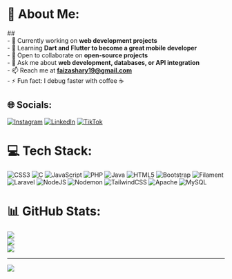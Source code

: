 # 💫 About Me:

##<br>- 🔭 Currently working on **web development projects** <br>- 🌱 Learning **Dart and Flutter to become a great mobile developer** <br>- 👯 Open to collaborate on **open-source projects** <br>- 💬 Ask me about **web development, databases, or API integration** <br>- 📫 Reach me at **faizashary19@gmail.com** <br>- ⚡ Fun fact: I debug faster with coffee ☕ <br>

## 🌐 Socials:

[![Instagram](https://img.shields.io/badge/Instagram-%23E4405F.svg?logo=Instagram&logoColor=white)](https://instagram.com/izashry) [![LinkedIn](https://img.shields.io/badge/LinkedIn-%230077B5.svg?logo=linkedin&logoColor=white)](https://linkedin.com/in/faizashary) [![TikTok](https://img.shields.io/badge/TikTok-%23000000.svg?logo=TikTok&logoColor=white)](https://tiktok.com/@ikhsanashary461)

# 💻 Tech Stack:

![CSS3](https://img.shields.io/badge/css3-%231572B6.svg?style=for-the-badge&logo=css3&logoColor=white) ![C](https://img.shields.io/badge/c-%2300599C.svg?style=for-the-badge&logo=c&logoColor=white) ![JavaScript](https://img.shields.io/badge/javascript-%23323330.svg?style=for-the-badge&logo=javascript&logoColor=%23F7DF1E) ![PHP](https://img.shields.io/badge/php-%23777BB4.svg?style=for-the-badge&logo=php&logoColor=white) ![Java](https://img.shields.io/badge/java-%23ED8B00.svg?style=for-the-badge&logo=openjdk&logoColor=white) ![HTML5](https://img.shields.io/badge/html5-%23E34F26.svg?style=for-the-badge&logo=html5&logoColor=white) ![Bootstrap](https://img.shields.io/badge/bootstrap-%238511FA.svg?style=for-the-badge&logo=bootstrap&logoColor=white) ![Filament](https://img.shields.io/badge/Filament-FFAA00?style=for-the-badge&logoColor=%23000000)![Laravel](https://img.shields.io/badge/laravel-%23FF2D20.svg?style=for-the-badge&logo=laravel&logoColor=white) ![NodeJS](https://img.shields.io/badge/node.js-6DA55F?style=for-the-badge&logo=node.js&logoColor=white) ![Nodemon](https://img.shields.io/badge/NODEMON-%23323330.svg?style=for-the-badge&logo=nodemon&logoColor=%BBDEAD) ![TailwindCSS](https://img.shields.io/badge/tailwindcss-%2338B2AC.svg?style=for-the-badge&logo=tailwind-css&logoColor=white) ![Apache](https://img.shields.io/badge/apache-%23D42029.svg?style=for-the-badge&logo=apache&logoColor=white) ![MySQL](https://img.shields.io/badge/mysql-4479A1.svg?style=for-the-badge&logo=mysql&logoColor=white)

# 📊 GitHub Stats:

![](https://github-readme-stats.vercel.app/api?username=faizikhsan123&theme=date_night&hide_border=false&include_all_commits=false&count_private=false)<br/>
![](https://nirzak-streak-stats.vercel.app/?user=faizikhsan123&theme=date_night&hide_border=false)<br/>
![](https://github-readme-stats.vercel.app/api/top-langs/?username=faizikhsan123&theme=date_night&hide_border=false&include_all_commits=false&count_private=false&layout=compact)

---

[![](https://visitcount.itsvg.in/api?id=faizikhsan123&icon=0&color=8)](https://visitcount.itsvg.in)

<!-- Proudly created with GPRM ( https://gprm.itsvg.in ) -->
